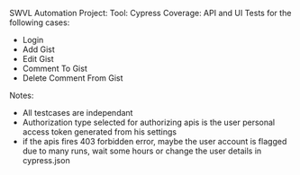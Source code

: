SWVL Automation Project:
Tool: Cypress
Coverage: API and UI Tests for the following cases:
- Login
- Add Gist
- Edit Gist
- Comment To Gist
- Delete Comment From Gist


Notes:
- All testcases are independant
- Authorization type selected for authorizing apis is the user personal access token generated from his settings
- if the apis fires 403 forbidden error, maybe the user account is flagged due to many runs, wait some hours or change the user details in cypress.json
